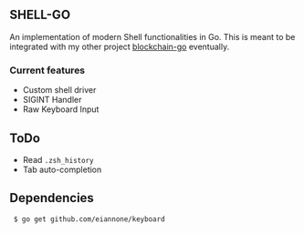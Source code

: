 ## SHELL-GO
An implementation of modern Shell functionalities in Go. This is meant to be integrated with my other project [blockchain-go](https://github.com/aniketp/blockchain-go) eventually.

### Current features
* Custom shell driver
* SIGINT Handler
* Raw Keyboard Input


## ToDo
* Read `.zsh_history`
* Tab auto-completion

## Dependencies
```
 $ go get github.com/eiannone/keyboard
```
